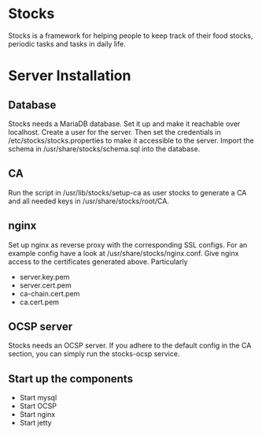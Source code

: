 # Stocks

Stocks is a framework for helping people to keep track of their
food stocks, periodic tasks and tasks in daily life. 

# Server Installation

## Database

Stocks needs a MariaDB database. Set it up and make it reachable over 
localhost. Create a user for the server. Then set the credentials in 
/etc/stocks/stocks.properties to make it accessible to the server. 
Import the schema in /usr/share/stocks/schema.sql into the database. 

## CA

Run the script in /usr/lib/stocks/setup-ca as user stocks to generate a 
CA and all needed keys in /usr/share/stocks/root/CA. 

## nginx

Set up nginx as reverse proxy with the corresponding SSL configs. 
For an example config have a look at /usr/share/stocks/nginx.conf.
Give nginx access to the certificates generated above. Particularly

* server.key.pem
* server.cert.pem
* ca-chain.cert.pem
* ca.cert.pem

## OCSP server

Stocks needs an OCSP server. If you adhere to the default config in 
the CA section, you can simply run the stocks-ocsp service. 

## Start up the components

* Start mysql
* Start OCSP
* Start nginx
* Start jetty
